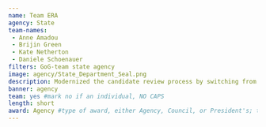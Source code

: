 ```yaml
---
name: Team ERA
agency: State
team-names:
 - Anne Amadou
 - Brijin Green
 - Kate Netherton
 - Daniele Schoenauer
filters: GoG-team state agency
image: agency/State_Department_Seal.png
description: Modernized the candidate review process by switching from paper-based to online applications. Their work enabled staff to spend less time processing thousands of applications, giving them more time to work on high value work.
banner: agency
team: yes #mark no if an individual, NO CAPS
length: short
award: Agency #type of award, either Agency, Council, or President's; this is case sensitive so make sure to match the options listed exactly. This section generates the format of the card
---
```

